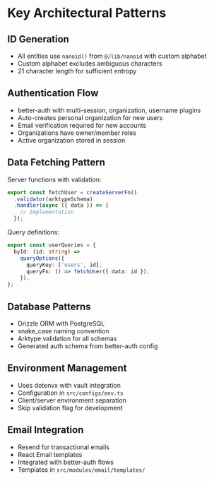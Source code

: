 # Key Architectural Patterns

## ID Generation

- All entities use `nanoid()` from `@/lib/nanoid` with custom alphabet
- Custom alphabet excludes ambiguous characters
- 21 character length for sufficient entropy

## Authentication Flow

- better-auth with multi-session, organization, username plugins
- Auto-creates personal organization for new users
- Email verification required for new accounts
- Organizations have owner/member roles
- Active organization stored in session

## Data Fetching Pattern

Server functions with validation:

```typescript
export const fetchUser = createServerFn()
  .validator(arktypeSchema)
  .handler(async ({ data }) => {
    // Implementation
  });
```

Query definitions:

```typescript
export const userQueries = {
  byId: (id: string) =>
    queryOptions({
      queryKey: ['users', id],
      queryFn: () => fetchUser({ data: id }),
    }),
};
```

## Database Patterns

- Drizzle ORM with PostgreSQL
- snake_case naming convention
- Arktype validation for all schemas
- Generated auth schema from better-auth config

## Environment Management

- Uses dotenvx with vault integration
- Configuration in `src/configs/env.ts`
- Client/server environment separation
- Skip validation flag for development

## Email Integration

- Resend for transactional emails
- React Email templates
- Integrated with better-auth flows
- Templates in `src/modules/email/templates/`
